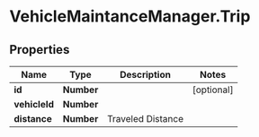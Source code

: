 # VehicleMaintanceManager.Trip

## Properties
Name | Type | Description | Notes
------------ | ------------- | ------------- | -------------
**id** | **Number** |  | [optional] 
**vehicleId** | **Number** |  | 
**distance** | **Number** | Traveled Distance | 


